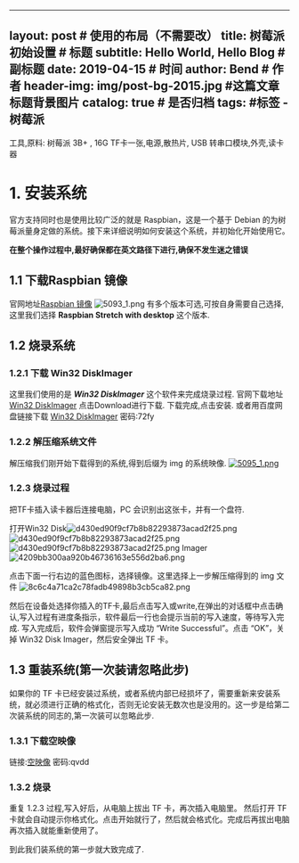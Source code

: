 <!--
 * @Author: Bend
 * @LastEditors: Bend
 * @Date: 2019-04-15 23:29:08
 * @LastEditTime: 2019-04-15 23:37:25
 -->

---
layout:     post                    # 使用的布局（不需要改）
title:      树莓派初始设置               # 标题 
subtitle:   Hello World, Hello Blog #副标题
date:       2019-04-15              # 时间
author:     Bend                     # 作者
header-img: img/post-bg-2015.jpg    #这篇文章标题背景图片
catalog: true                       # 是否归档
tags:                               #标签
    - 树莓派
---

工具,原料: 树莓派 3B+ ,  16G TF卡一张,电源,散热片, USB 转串口模块,外壳,读卡器
# 1. 安装系统
官方支持同时也是使用比较广泛的就是 Raspbian，这是一个基于 Debian 的为树莓派量身定做的系统。接下来详细说明如何安装这个系统，并初始化开始使用它。

**在整个操作过程中,最好确保都在英文路径下进行,确保不发生迷之错误**
## 1.1 下载Raspbian 镜像
官网地址[Raspbian 镜像](https://www.raspberrypi.org/downloads/raspbian/)
![5093_1.png](https://ddd.cat/images/2019/02/11/5093_1.png)
有多个版本可选,可按自身需要自己选择,这里我们选择 **Raspbian Stretch with desktop** 这个版本.


## 1.2 烧录系统
### 1.2.1 下载 Win32 DiskImager


这里我们使用的是 ***Win32 DiskImager*** 这个软件来完成烧录过程.
官网下载地址 [Win32 DiskImager](https://sourceforge.net/projects/win32diskimager/) 点击Download进行下载. 下载完成,点击安装.
或者用百度网盘链接下载 [Win32 DiskImager](https://pan.baidu.com/s/1M2iA3Ya2wflibkhUxGyVaw) 密码:72fy
### 1.2.2 解压缩系统文件
解压缩我们刚开始下载得到的系统,得到后缀为 img 的系统映像.
[![5095_1.png](https://ddd.cat/images/2019/02/11/5095_1.png)](https://ddd.cat/image/UWprC)
### 1.2.3 烧录过程
把TF卡插入读卡器后连接电脑，PC 会识别出这张卡，并有一个盘符.

打开Win32 Disk![d430ed90f9cf7b8b82293873acad2f25.png](en-resource://database/5095:1)
![d430ed90f9cf7b8b82293873acad2f25.png](en-resource://database/5095:2)
![d430ed90f9cf7b8b82293873acad2f25.png](en-resource://database/5095:3)
Imager
![4209bb300aa920b46736163e556d2ba6.png](en-resource://database/5097:1)

点击下面一行右边的蓝色图标，选择镜像。这里选择上一步解压缩得到的 img 文件
![8c6c4a71ca2c78fadb49898b3cb5ca82.png](en-resource://database/5099:1)

然后在设备处选择你插入的TF卡,最后点击写入或write,在弹出的对话框中点击确认,写入过程有进度条指示，软件最后一行也会提示当前的写入速度，等待写入完成.
写入完成后，软件会弹窗提示写入成功 “Write Successful”。点击 “OK”，关掉 Win32 Disk Imager，然后安全弹出 TF 卡。
## 1.3 重装系统(**第一次装请忽略此步**)
如果你的 TF 卡已经安装过系统，或者系统内部已经损坏了，需要重新来安装系统，就必须进行正确的格式化，否则无论安装无数次也是没用的。这一步是给第二次装系统的同志的,第一次装可以忽略此步.

### 1.3.1 下载空映像

链接:[空映像](https://pan.baidu.com/s/1BaQO0JItnUJN4IIEoaUo4w) 密码:qvdd
### 1.3.2 烧录
重复 1.2.3 过程,写入好后，从电脑上拔出 TF 卡，再次插入电脑里。 然后打开 TF 卡就会自动提示你格式化。点击开始就行了，然后就会格式化。完成后再拔出电脑 再次插入就能重新使用了。

到此我们装系统的第一步就大致完成了.









